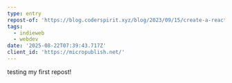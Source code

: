 ```yaml
---
type: entry
repost-of: 'https://blog.coderspirit.xyz/blog/2023/09/15/create-a-react-component-lib/'
tags:
  - indieweb
  - webdev
date: '2025-08-22T07:39:43.717Z'
client_id: 'https://micropublish.net/'
---
```

testing my first repost!

